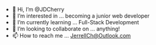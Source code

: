 - 👋 Hi, I’m @JDCherry
- 👀 I’m interested in ... becoming a junior web developer
- 🌱 I’m currently learning ... Full-Stack Development
- 💞️ I’m looking to collaborate on ... anything!
- 📫 How to reach me ... JerrellCh@Outlook.com

<!---
JDCherry/JDCherry is a ✨ special ✨ repository because its `README.md` (this file) appears on your GitHub profile.
You can click the Preview link to take a look at your changes.
--->

